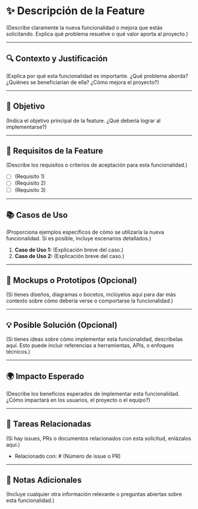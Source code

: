 # ✨ Descripción de la Feature

(Describe claramente la nueva funcionalidad o mejora que estás solicitando. Explica qué problema resuelve o qué valor aporta al proyecto.)

---

## 🔍 Contexto y Justificación

(Explica por qué esta funcionalidad es importante. ¿Qué problema aborda? ¿Quiénes se beneficiarían de ella? ¿Cómo mejora el proyecto?)

---

## 🎯 Objetivo

(Indica el objetivo principal de la feature. ¿Qué debería lograr al implementarse?)

---

## 📝 Requisitos de la Feature

(Describe los requisitos o criterios de aceptación para esta funcionalidad.)
- [ ] (Requisito 1)
- [ ] (Requisito 2)
- [ ] (Requisito 3)

---

## 📚 Casos de Uso

(Proporciona ejemplos específicos de cómo se utilizaría la nueva funcionalidad. Si es posible, incluye escenarios detallados.)
1. **Caso de Uso 1:** (Explicación breve del caso.)
2. **Caso de Uso 2:** (Explicación breve del caso.)

---

## 🎨 Mockups o Prototipos (Opcional)

(Si tienes diseños, diagramas o bocetos, inclúyelos aquí para dar más contexto sobre cómo debería verse o comportarse la funcionalidad.)

---

## 💡 Posible Solución (Opcional)

(Si tienes ideas sobre cómo implementar esta funcionalidad, descríbelas aquí. Esto puede incluir referencias a herramientas, APIs, o enfoques técnicos.)

---

## 🌍 Impacto Esperado

(Describe los beneficios esperados de implementar esta funcionalidad. ¿Cómo impactará en los usuarios, el proyecto o el equipo?)

---

## 📜 Tareas Relacionadas

(Si hay issues, PRs o documentos relacionados con esta solicitud, enlázalos aquí.)
- Relacionado con: # (Número de issue o PR)

---

## 📝 Notas Adicionales

(Incluye cualquier otra información relevante o preguntas abiertas sobre esta funcionalidad.)
